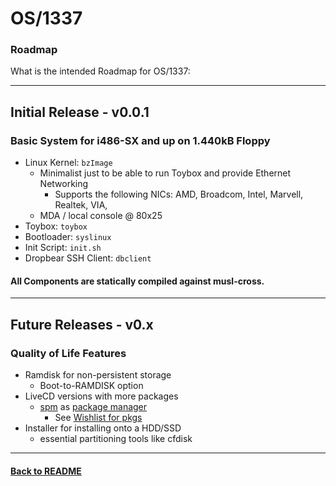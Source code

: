 #   OS/1337
### Roadmap
What is the intended Roadmap for OS/1337:

---

## Initial Release - v0.0.1
### Basic System for i486-SX and up on 1.440kB Floppy
- Linux Kernel: ```bzImage```
  - Minimalist just to be able to run Toybox and provide Ethernet Networking
    - Supports the following NICs: AMD, Broadcom, Intel, Marvell, Realtek, VIA,
  - MDA / local console @ 80x25
- Toybox: ```toybox```
- Bootloader: ```syslinux```
- Init Script: ```init.sh```
- Dropbear SSH Client: ```dbclient```
#### All Components are statically compiled against musl-cross.

---

## Future Releases - v0.x
### Quality of Life Features
- Ramdisk for non-persistent storage
  - Boot-to-RAMDISK option
- LiveCD versions with more packages
  - [spm](https://github.com/OS-1337/spm) as [package manager](https://en.wikipedia.org/wiki/Package_manager)
    - See [Wishlist for pkgs](https://github.com/OS-1337/pkgs/blob/main/docs/WISHLIST.tsv)
- Installer for installing onto a HDD/SSD
  - essential partitioning tools like cfdisk

---

#### [Back to README](README.md)